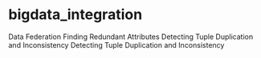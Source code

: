 # bigdata_integration
Data Federation
Finding Redundant Attributes
Detecting Tuple Duplication and Inconsistency
Detecting Tuple Duplication and Inconsistency
